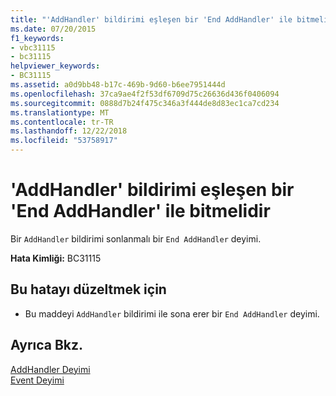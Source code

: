 ```yaml
---
title: "'AddHandler' bildirimi eşleşen bir 'End AddHandler' ile bitmelidir"
ms.date: 07/20/2015
f1_keywords:
- vbc31115
- bc31115
helpviewer_keywords:
- BC31115
ms.assetid: a0d9bb48-b17c-469b-9d60-b6ee7951444d
ms.openlocfilehash: 37ca9ae4f2f53df6709d75c26636d436f0406094
ms.sourcegitcommit: 0888d7b24f475c346a3f444de8d83ec1ca7cd234
ms.translationtype: MT
ms.contentlocale: tr-TR
ms.lasthandoff: 12/22/2018
ms.locfileid: "53758917"
---
```

# <a name="addhandler-declaration-must-end-with-a-matching-end-addhandler"></a>'AddHandler' bildirimi eşleşen bir 'End AddHandler' ile bitmelidir
Bir `AddHandler` bildirimi sonlanmalı bir `End AddHandler` deyimi.  
  
 **Hata Kimliği:** BC31115  
  
## <a name="to-correct-this-error"></a>Bu hatayı düzeltmek için  
  
-   Bu maddeyi `AddHandler` bildirimi ile sona erer bir `End AddHandler` deyimi.  
  
## <a name="see-also"></a>Ayrıca Bkz.  
 [AddHandler Deyimi](../../visual-basic/language-reference/statements/addhandler-statement.md)  
 [Event Deyimi](../../visual-basic/language-reference/statements/event-statement.md)
